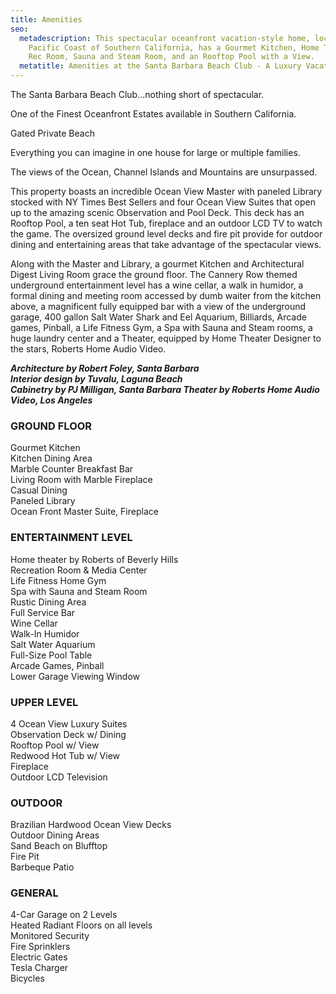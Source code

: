 ```yaml
---
title: Amenities
seo:
  metadescription: This spectacular oceanfront vacation-style home, located on the
    Pacific Coast of Southern California, has a Gourmet Kitchen, Home Theater,
    Rec Room, Sauna and Steam Room, and an Rooftop Pool with a View.
  metatitle: Amenities at the Santa Barbara Beach Club - A Luxury Vacation Rental Property
---
```

The Santa Barbara Beach Club...nothing short of spectacular.

One of the Finest Oceanfront Estates available in Southern California.

Gated Private Beach

Everything you can imagine in one house for large or multiple families.

The views of the Ocean, Channel Islands and Mountains are unsurpassed.

This property boasts an incredible Ocean View Master with paneled Library stocked with NY Times Best Sellers and four Ocean View Suites that open up to the amazing scenic Observation and Pool Deck. This deck has an Rooftop Pool, a ten seat Hot Tub, fireplace and an outdoor LCD TV to watch the game. The oversized ground level decks and fire pit provide for outdoor dining and entertaining areas that take advantage of the spectacular views.

Along with the Master and Library, a gourmet Kitchen and Architectural Digest Living Room grace the ground floor. The Cannery Row themed underground entertainment level has a wine cellar, a walk in humidor, a formal dining and meeting room accessed by dumb waiter from the kitchen above, a magnificent fully equipped bar with a view of the underground garage, 400 gallon Salt Water Shark and Eel Aquarium, Billiards, Arcade games, Pinball, a Life Fitness Gym, a Spa with Sauna and Steam rooms, a huge laundry center and a Theater, equipped by Home Theater Designer to the stars, Roberts Home Audio Video.

***Architecture by Robert Foley, Santa Barbara***\
***Interior design by Tuvalu, Laguna Beach***\
***Cabinetry by PJ Milligan, Santa Barbara Theater by Roberts Home Audio Video, Los Angeles***

### GROUND FLOOR

Gourmet Kitchen\
Kitchen Dining Area\
Marble Counter Breakfast Bar\
Living Room with Marble Fireplace\
Casual Dining\
Paneled Library\
Ocean Front Master Suite, Fireplace

### ENTERTAINMENT LEVEL

Home theater by Roberts of Beverly Hills\
Recreation Room & Media Center\
Life Fitness Home Gym\
Spa with Sauna and Steam Room\
Rustic Dining Area\
Full Service Bar\
Wine Cellar\
Walk-In Humidor\
Salt Water Aquarium\
Full-Size Pool Table\
Arcade Games, Pinball\
Lower Garage Viewing Window

### UPPER LEVEL

4 Ocean View Luxury Suites\
Observation Deck w/ Dining\
Rooftop Pool w/ View\
Redwood Hot Tub w/ View\
Fireplace\
Outdoor LCD Television

### OUTDOOR

Brazilian Hardwood Ocean View Decks\
Outdoor Dining Areas\
Sand Beach on Blufftop\
Fire Pit\
Barbeque Patio

### GENERAL

4-Car Garage on 2 Levels\
Heated Radiant Floors on all levels\
Monitored Security\
Fire Sprinklers\
Electric Gates\
Tesla Charger\
Bicycles
